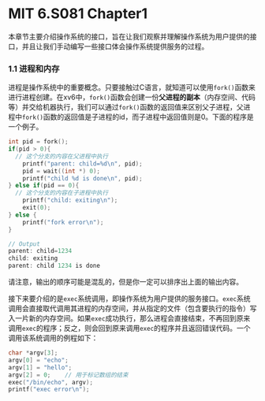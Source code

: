 # MIT 6.S081 Chapter1

本章节主要介绍操作系统的接口，旨在让我们观察并理解操作系统为用户提供的接口，并且让我们手动编写一些接口体会操作系统提供服务的过程。

### 1.1 进程和内存

进程是操作系统中的重要概念。只要接触过C语言，就知道可以使用`fork()`函数来进行进程创建。在xv6中，`fork()`函数会创建一份**父进程的副本**（内存空间、代码等）并交给机器执行，我们可以通过`fork()`函数的返回值来区别父子进程，父进程中`fork()`函数的返回值是子进程的id，而子进程中返回值则是0。下面的程序是一个例子。

```c
int pid = fork();
if(pid > 0){
  // 这个分支的内容在父进程中执行
	printf("parent: child=%d\n", pid);
	pid = wait((int *) 0);
	printf("child %d is done\n", pid);
} else if(pid == 0){
  // 这个分支的内容在子进程中执行
	printf("child: exiting\n");
	exit(0);
} else {
	printf("fork error\n");
}

// Output
parent: child=1234
child: exiting
parent: child 1234 is done
```

请注意，输出的顺序可能是混乱的，但是你一定可以排序出上面的输出内容。

接下来要介绍的是`exec`系统调用，即操作系统为用户提供的服务接口。`exec`系统调用会直接取代调用其进程的内存空间，并从指定的文件（包含要执行的指令）写入一片新的内存空间。如果`exec`成功执行，那么进程会直接结束，不再回到原来调用`exec`的程序；反之，则会回到原来调用`exec`的程序并且返回错误代码。一个调用该系统调用的例程如下：

```C
char *argv[3];
argv[0] = "echo";
argv[1] = "hello";
argv[2] = 0;	// 用于标记数组的结束
exec("/bin/echo", argv);
printf("exec error\n");
```

